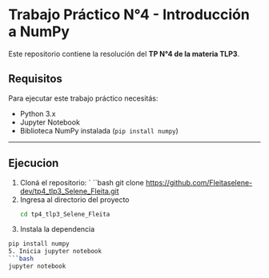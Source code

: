 # Trabajo Práctico N°4 - Introducción a NumPy

Este repositorio contiene la resolución del **TP N°4 de la materia TLP3**.

## Requisitos

Para ejecutar este trabajo práctico necesitás:

- Python 3.x
- Jupyter Notebook
- Biblioteca NumPy instalada (`pip install numpy`)

---

## Ejecucion

1. Cloná el repositorio: `
   ``bash
   git clone https://github.com/Fleitaselene-dev/tp4_tlp3_Selene_Fleita.git
3. Ingresa al directorio del proyecto
   ```bash
   cd tp4_tlp3_Selene_Fleita
4. Instala la dependencia
  ```bash
  pip install numpy
5. Inicia jupyter notebook
  ```bash
  jupyter notebook
 
